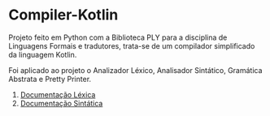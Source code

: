 # Compiler-Kotlin
Projeto feito em Python com a Biblioteca PLY para a disciplina de Linguagens Formais e tradutores, trata-se de um compilador simplificado da linguagem Kotlin.

Foi aplicado ao projeto o Analizador Léxico, Analisador Sintático, Gramática Abstrata e Pretty Printer.

1. [Documentação Léxica](https://github.com/LuigiBarros/Compiler-Kotlin/blob/main/lexico_kotlinDoc.md)
2. [Documentação Sintática](https://github.com/LuigiBarros/Compiler-Kotlin/blob/main/lexico_kotlinDoc.md)
